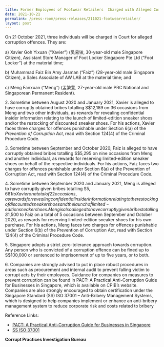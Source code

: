```yaml
---
title: Former Employees of Footwear Retailers  Charged with Alleged Corruption
date: 2021-10-21
permalink: /press-room/press-releases/211021-footwearretailer/
layout: post
---
```

On 21 October 2021, three individuals will be charged in Court for alleged corruption offences. They are:

a)	Xavier Goh Yixuan (“Xavier”) (吴易铉, 30-year-old male Singapore Citizen), Assistant Store Manager of Foot Locker Singapore Pte Ltd (“Foot Locker”) at the material time;

b)	Muhammad Faiz Bin Amy Jasman (“Faiz”) (28-year-old male Singapore Citizen), a Sales Associate of AW LAB at the material time; and

c)	Meng Fanxuan (“Meng”) (孟繁萱, 27-year-old male PRC National and Singaporean Permanent Resident).

2\. Sometime between August 2020 and January 2021, Xavier is alleged to have corruptly obtained bribes totalling S$12,189 on 36 occasions from Meng and two other individuals, as rewards for revealing confidential insider information relating to the launch of limited-edition sneaker shoes and/or the restocking of discounted sneaker shoes. For his actions, Xavier faces three charges for offences punishable under Section 6(a) of the *Prevention of Corruption Act*, read with Section 124(4) of the Criminal Procedure Code. 

3\. Sometime between September and October 2020, Faiz is alleged to have corruptly obtained bribes totalling S$5,295 on nine occasions from Meng and another individual, as rewards for reserving limited-edition sneaker shoes on behalf of the respective individuals. For his actions, Faiz faces two charges for offences punishable under Section 6(a) of the Prevention of Corruption Act, read with Section 124(4) of the Criminal Procedure Code. 

4\. Sometime between September 2020 and January 2021, Meng is alleged to have corruptly given bribes totalling S$5,681 to Xavier on a total of 22 occasions, as rewards for revealing confidential insider information relating to the restocking of discounted sneaker shoes and the launch of limited-edition sneaker shoes. Meng is also alleged to have corruptly given bribes totalling S$1,500 to Faiz on a total of 5 occasions between September and October 2020, as rewards for reserving limited-edition sneaker shoes for his own purchase. For his actions, Meng faces two charges for offences punishable under Section 6(b) of the Prevention of Corruption Act, read with Section 124(4) of the Criminal Procedure Code.

5\. Singapore adopts a strict zero-tolerance approach towards corruption. Any person who is convicted of a corruption offence can be fined up to S$100,000 or sentenced to imprisonment of up to five years, or to both.

6\. Companies are strongly advised to put in place robust procedures in areas such as procurement and internal audit to prevent falling victim to corrupt acts by their employees. Guidance for companies on measures to prevent corruption can be found in PACT: A Practical Anti-Corruption Guide for Businesses in Singapore, which is available on CPIB’s website. Companies are also strongly encouraged to obtain certification under the Singapore Standard (SS) ISO 37001 – Anti-Bribery Management Systems, which is designed to help companies implement or enhance an anti-bribery management system to reduce corporate risk and costs related to bribery

Reference Links:
* [PACT: A Practical Anti-Corruption Guide for Businesses in Singapore](/research-room/publications/anti-corruption-guide-for-businesses/)<br>
* [SS ISO 37001](/research-room/publications/ss-iso-37001/)


**Corrupt Practices Investigation Bureau**